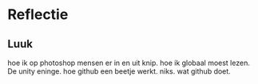 # Reflectie

## Luuk

hoe ik op photoshop mensen er in en uit knip.
hoe ik globaal moest lezen.
De unity eninge.
hoe github een beetje werkt.
niks.
wat github doet.